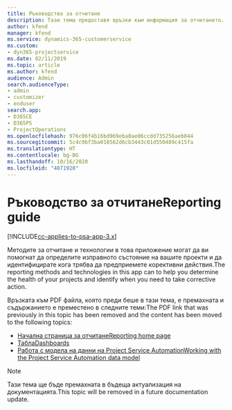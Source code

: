 ```yaml
---
title: Ръководство за отчитане
description: Тази тема предоставя връзки към информация за отчитането.
author: kfend
manager: kfend
ms.service: dynamics-365-customerservice
ms.custom:
- dyn365-projectservice
ms.date: 02/11/2019
ms.topic: article
ms.author: kfend
audience: Admin
search.audienceType:
- admin
- customizer
- enduser
search.app:
- D365CE
- D365PS
- ProjectOperations
ms.openlocfilehash: 976c06f4b16bd969eba0ae06ccdd735256aeb044
ms.sourcegitcommit: 5c4c9bf3ba018562d6cb3443c01d550489c415fa
ms.translationtype: HT
ms.contentlocale: bg-BG
ms.lasthandoff: 10/16/2020
ms.locfileid: "4071920"
---
```

# <a name="reporting-guide"></a><span data-ttu-id="61f55-103">Ръководство за отчитане</span><span class="sxs-lookup"><span data-stu-id="61f55-103">Reporting guide</span></span>

[!INCLUDE[cc-applies-to-psa-app-3.x](../../includes/cc-applies-to-psa-app-3x.md)]

<span data-ttu-id="61f55-104">Методите за отчитане и технологии в това приложение могат да ви помогнат да определите изправното състояние на вашите проекти и да идентифицирате кога трябва да предприемете корективни действия.</span><span class="sxs-lookup"><span data-stu-id="61f55-104">The reporting methods and technologies in this app can to help you determine the health of your projects and identify when you need to take corrective action.</span></span> 

<span data-ttu-id="61f55-105">Връзката към PDF файла, която преди беше в тази тема, е премахната и съдържанието е преместено в следните теми:</span><span class="sxs-lookup"><span data-stu-id="61f55-105">The PDF link that was previously in this topic has been removed and the content has been moved to the following topics:</span></span>

- [<span data-ttu-id="61f55-106">Начална страница за отчитане</span><span class="sxs-lookup"><span data-stu-id="61f55-106">Reporting home page</span></span>](../reports-reporting-dynamics-365-project-service.md)
- [<span data-ttu-id="61f55-107">Табла</span><span class="sxs-lookup"><span data-stu-id="61f55-107">Dashboards</span></span>](../reports-dashboards.md)
- [<span data-ttu-id="61f55-108">Работа с модела на данни на Project Service Automation</span><span class="sxs-lookup"><span data-stu-id="61f55-108">Working with the Project Service Automation data model</span></span>](../reports-working-project-service-data-model.md)

> [!NOTE]
> <span data-ttu-id="61f55-109">Тази тема ще бъде премахната в бъдеща актуализация на документацията.</span><span class="sxs-lookup"><span data-stu-id="61f55-109">This topic will be removed in a future documentation update.</span></span> 
